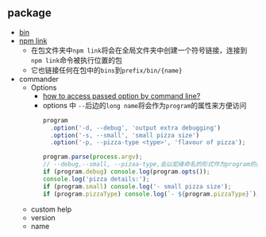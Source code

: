 ## package
* [bin](https://docs.npmjs.com/files/package.json#bin)
* [npm link](https://docs.npmjs.com/cli-commands/link.html)
  * 在包文件夹中`npm link`将会在全局文件夹中创建一个符号链接，连接到`npm link`命令被执行位置的包
  * 它也链接任何在包中的`bins`到`prefix/bin/{name}`
* commander
  * Options
    * [how to access passed option by command line?](https://github.com/tj/commander.js/#common-option-types-boolean-and-value)
    * options 中 `--`后边的`long name`将会作为`program`的属性来方便访问
        ```javascript
        program
          .option('-d, --debug', 'output extra debugging')
          .option('-s, --small', 'small pizza size')
          .option('-p, --pizza-type <type>', 'flavour of pizza');
        
        program.parse(process.argv);
        // --debug,--small, --pizaa-type,会以驼峰命名的形式作为program的属性
        if (program.debug) console.log(program.opts());
        console.log('pizza details:');
        if (program.small) console.log('- small pizza size');
        if (program.pizzaType) console.log(`- ${program.pizzaType}`);
        ```
  * custom help
  * version
  * name
